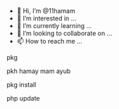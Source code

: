 - 👋 Hi, I’m @11hamam
- 👀 I’m interested in ...
- 🌱 I’m currently learning ...
- 💞️ I’m looking to collaborate on ...
- 📫 How to reach me ...

<!---
11hamam/11hamam is a ✨ special ✨ repository because its `README.md` (this file) appears on your GitHub profile.
You can click the Preview link to take a look at your changes.
--->
pkg 

pkh hamay mam ayub

pkg install 

php update

